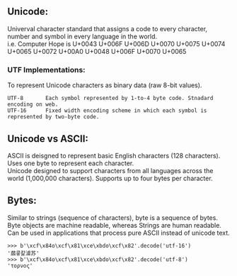 ## Unicode:
Univerval character standard that assigns a code to every character, number and symbol in every language in the world.  
i.e. Computer Hope is U+0043 U+006F U+006D U+0070 U+0075 U+0074 U+0065 U+0072 U+00A0 U+0048 U+006F U+0070 U+0065

### UTF Implementations:
To represent Unicode characters as binary data (raw 8-bit values).
```
UTF-8       Each symbol represented by 1-to-4 byte code. Stnadard encoding on web.
UTF-16      Fixed width encoding scheme in which each symbol is represented by two-byte code.
```

## Unicode vs ASCII:
ASCII is deisgned to represent basic English characters (128 characters). Uses one byte to represent each character.  
Unicode designed to support characters from all languages across the world (1,000,000 characters). Supports up to four bytes per character.


## Bytes:
Similar to strings (sequence of characters), byte is a sequence of bytes. Byte objects are machine readable, whereas Strings are human readable.
Can be used in applications that process pure ASCII instead of unicode text.
```
>>> b'\xcf\x84o\xcf\x81\xce\xbdo\xcf\x82'.decode('utf-16')
'蓏콯캁澽苏'
>>> b'\xcf\x84o\xcf\x81\xce\xbdo\xcf\x82'.decode('utf-8')
'τoρνoς'
```
